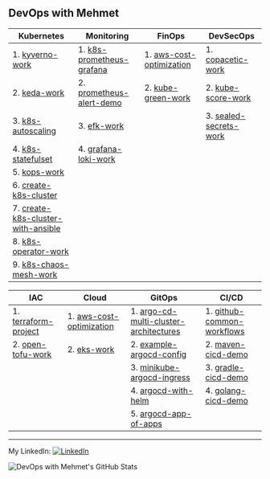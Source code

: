 ## DevOps with Mehmet

| Kubernetes | Monitoring | FinOps | DevSecOps |
| -------- | -------- | -------- |-------- |
| 1. [kyverno-work](https://github.com/mehmetmgrsl/kyverno-work) | 1. [k8s-prometheus-grafana](https://github.com/mehmetmgrsl/k8s-prometheus-grafana) | 1. [aws-cost-optimization](https://github.com/mehmetmgrsl/aws-cost-optimization) | 1. [copacetic-work](https://github.com/mehmetmgrsl/copacetic-work)
| 2. [keda-work](https://github.com/mehmetmgrsl/keda-work)| 2. [prometheus-alert-demo](https://github.com/mehmetmgrsl/prometheus-alert-demo) | 2. [kube-green-work](https://github.com/mehmetmgrsl/kube-green-work)  | 2. [kube-score-work](https://github.com/mehmetmgrsl/kube-score-work)
| 3. [k8s-autoscaling](https://github.com/mehmetmgrsl/k8s-autoscaling)| 3. [efk-work](https://github.com/mehmetmgrsl/efk-work) | | 3. [sealed-secrets-work](https://github.com/mehmetmgrsl/sealed-secrets-work)
| 4. [k8s-statefulset](https://github.com/mehmetmgrsl/k8s-statefulset)| 4. [grafana-loki-work](https://github.com/mehmetmgrsl/grafana-loki-work) | | 
| 5. [kops-work](https://github.com/mehmetmgrsl/kops-work)|| | 
| 6. [create-k8s-cluster](https://github.com/mehmetmgrsl/create-k8s-cluster) |  |  | | 
| 7. [create-k8s-cluster-with-ansible](https://github.com/mehmetmgrsl/create-k8s-cluster-with-ansible) |  |  | | 
| 8. [k8s-operator-work](https://github.com/mehmetmgrsl/k8s-operator-work) |  |  | | 
| 9. [k8s-chaos-mesh-work](https://github.com/mehmetmgrsl/k8s-chaos-mesh-work) |   |  | | 

| IAC | Cloud | GitOps | CI/CD |
| -------- | -------- | -------- | -------- |
| 1. [terraform-project](https://github.com/mehmetmgrsl/terraform-project) | 1. [aws-cost-optimization](https://github.com/mehmetmgrsl/aws-cost-optimization) | 1. [argo-cd-multi-cluster-architectures](https://github.com/mehmetmgrsl/argo-cd-multi-cluster-architectures) | 1. [github-common-workflows](https://github.com/mehmetmgrsl/github-common-workflows)|
| 2. [open-tofu-work](https://github.com/mehmetmgrsl/open-tofu-work) | 2. [eks-work](https://github.com/mehmetmgrsl/eks-work)  | 2. [example-argocd-config](https://github.com/mehmetmgrsl/example-argocd-config)| 2. [maven-cicd-demo](https://github.com/mehmetmgrsl/maven-cicd-demo) |
|  |  | 3. [minikube-argocd-ingress](https://github.com/mehmetmgrsl/minikube-argocd-ingress)| 3. [gradle-cicd-demo](https://github.com/mehmetmgrsl/gradle-cicd-demo)|
|  |  | 4. [argocd-with-helm](https://github.com/mehmetmgrsl/argocd-with-helm)| 4. [golang-cicd-demo](https://github.com/mehmetmgrsl/example-book-app)
|  |  | 5. [argocd-app-of-apps](https://github.com/mehmetmgrsl/argocd-app-of-apps)|

---

My LinkedIn:
[<img src="https://raw.githubusercontent.com/paulrobertlloyd/socialmediaicons/main/linkedin-16x16.png" alt="LinkedIn" class="linkedin-icon">](https://www.linkedin.com/in/mehmetmustafagursul/)

![DevOps with Mehmet's GitHub Stats](https://github-readme-stats.vercel.app/api?username=mehmetmgrsl&show_icons=true&theme=radical)



